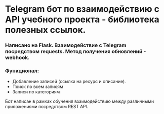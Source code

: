 # Telegram бот по взаимодействию с API учебного проекта - библиотека полезных ссылок.
### Написано на Flask. Взаимодействие с Telegram посредством requests. Метод получения обновлений - webhook.

### Функционал:
- Добавление записей (ссылка на ресурс и описание). 
- Поиск по всем записям
- Записи по категориям

Бот написан в рамках обучения взаимодействию между различными приложениями посредством REST API.
